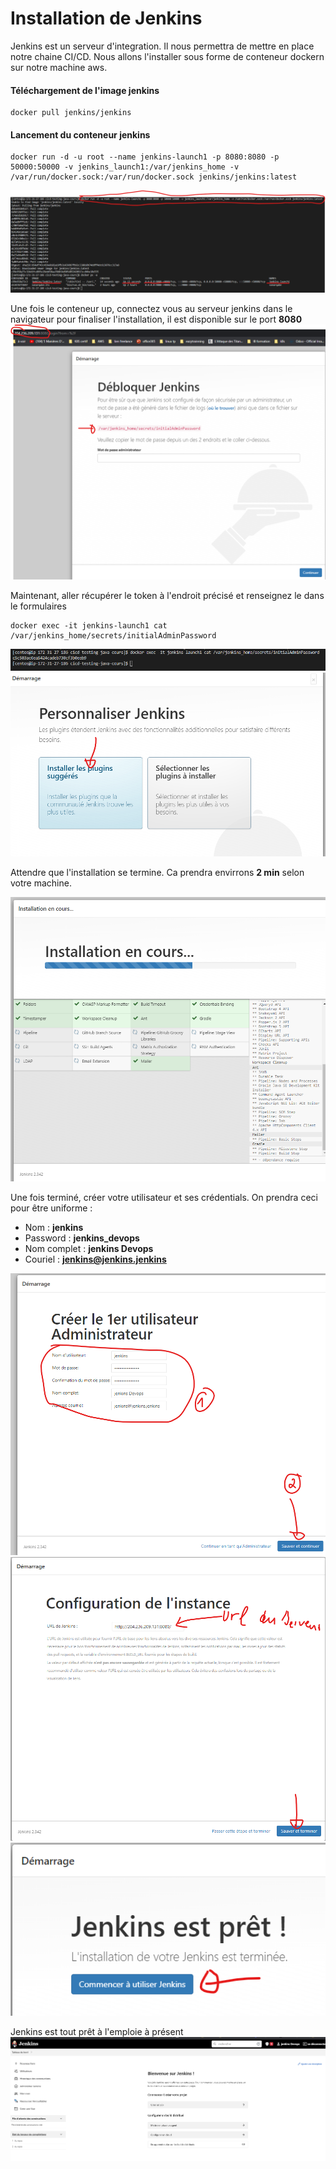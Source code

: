 # Installation de Jenkins

Jenkins est un serveur d'integration. Il nous permettra de mettre en place notre chaine CI/CD. Nous allons l'installer sous forme de conteneur dockern sur notre machine aws.

####  Téléchargement de l'image jenkins
```
docker pull jenkins/jenkins
```

####  Lancement du conteneur jenkins
```
docker run -d -u root --name jenkins-launch1 -p 8080:8080 -p 50000:50000 -v jenkins_launch1:/var/jenkins_home -v /var/run/docker.sock:/var/run/docker.sock jenkins/jenkins:latest
```
![launch_jenkins_server](images/launch_jenkins_server.png)
 
 Une fois le conteneur up, connectez vous au serveur jenkins dans le navigateur pour finaliser l'installation, il est disponible sur le port **8080**
 ![jenkins_first_connexion](images/jenkins_first_connexion.png)

 Maintenant, aller récupérer le token à l'endroit précisé et renseignez le dans le formulaires
 ```
 docker exec -it jenkins-launch1 cat /var/jenkins_home/secrets/initialAdminPassword
 ```
 ![jenkins_token_install](images/jenkins_token_install.png)
 ![plugins_install](images/install_initial_plugins.png)
 
 Attendre que l'installation se termine. Ca prendra envirrons **2 min** selon votre machine.

 ![plugins_installing](images/jenkins_installing_plugin.png)

 Une fois terminé, créer votre utilisateur et ses crédentials.
 On prendra ceci pour être uniforme : 
 - Nom : **jenkins**
 - Password : **jenkins_devops**
 - Nom complet : **jenkins Devops**
 - Couriel : **jenkins@jenkins.jenkins**

![create_jenkins_use](images/create_jenkins_user.png)
![jenkins_url](images/jenkins_url.png)
![jenkins_ready](images/jenkins_ready.png)

Jenkins est tout prêt à l'emploie à présent
![jenkins_dashboard](images/jenkins_dashboard.png)

